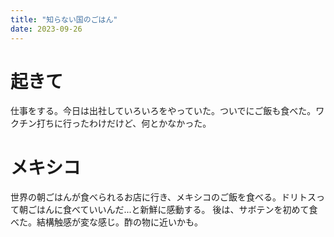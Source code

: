 ```yaml
---
title: "知らない国のごはん"
date: 2023-09-26
---
```


# 起きて
仕事をする。今日は出社していろいろをやっていた。ついでにご飯も食べた。ワクチン打ちに行ったわけだけど、何とかなかった。

# メキシコ
世界の朝ごはんが食べられるお店に行き、メキシコのご飯を食べる。ドリトスって朝ごはんに食べていいんだ...と新鮮に感動する。
後は、サボテンを初めて食べた。結構触感が変な感じ。酢の物に近いかも。